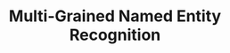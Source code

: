 ---
title: "Multi-Grained Named Entity Recognition"
collection: conferences
permalink: /publication/MGNER
date: 
year: "2019"
venue: "ACL"
city: 
state: ""
thumbnail: "MGNER.png"
teaser : 
authors: "Congying Xia, Chenwei Zhang, Tao Yang, Yaliang Li, Nan Du, Xian Wu, Wei Fan, Fenglong Ma"
bibtex: MGNER.txt
uri: MGNER.pdf
arxiv: 
project: 
source:
poster: 
data:
---